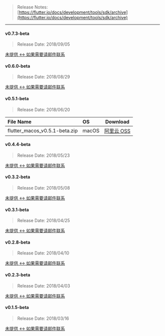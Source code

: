 > Release Notes:  
[https://flutter.io/docs/development/tools/sdk/archive](https://flutter.io/docs/development/tools/sdk/archive)

---

#### v0.7.3-beta

> Release Date: 2018/09/05

[未提供 <-> 如果需要请邮件联系]()

#### v0.6.0-beta

> Release Date: 2018/08/29

[未提供 <-> 如果需要请邮件联系]()

#### v0.5.1-beta

> Release Date: 2018/06/20

| File Name |   OS    | Download |
| :-------- | :------ | :------: |
| flutter_macos_v0.5.1-beta.zip |  macOS  | [阿里云 OSS](https://dl-mirrors.oss-cn-shenzhen.aliyuncs.com/flutter/beta/v0.5.1/flutter_macos_v0.5.1-beta.zip) |

#### v0.4.4-beta

> Release Date: 2018/05/23

[未提供 <-> 如果需要请邮件联系]()

#### v0.3.2-beta

> Release Date: 2018/05/08

[未提供 <-> 如果需要请邮件联系]()

#### v0.3.1-beta

> Release Date: 2018/04/25

[未提供 <-> 如果需要请邮件联系]()

#### v0.2.8-beta

> Release Date: 2018/04/10

[未提供 <-> 如果需要请邮件联系]()

#### v0.2.3-beta

> Release Date: 2018/04/03

[未提供 <-> 如果需要请邮件联系]()

#### v0.1.5-beta

> Release Date: 2018/03/16

[未提供 <-> 如果需要请邮件联系]()
